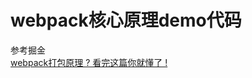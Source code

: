 # webpack核心原理demo代码

参考掘金  
[webpack打包原理 ? 看完这篇你就懂了 !](https://juejin.cn/post/6844904038543130637#heading-20)